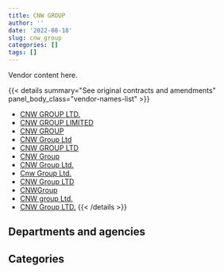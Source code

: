 ```yaml
---
title: CNW GROUP
author: ''
date: '2022-08-18'
slug: cnw_group
categories: []
tags: []
---
```


<script src="/rmarkdown-libs/htmlwidgets/htmlwidgets.js"></script>
<link href="/rmarkdown-libs/datatables-css/datatables-crosstalk.css" rel="stylesheet" />
<script src="/rmarkdown-libs/datatables-binding/datatables.js"></script>
<script src="/rmarkdown-libs/jquery/jquery-3.6.0.min.js"></script>
<link href="/rmarkdown-libs/dt-core-bootstrap/css/dataTables.bootstrap.min.css" rel="stylesheet" />
<link href="/rmarkdown-libs/dt-core-bootstrap/css/dataTables.bootstrap.extra.css" rel="stylesheet" />
<script src="/rmarkdown-libs/dt-core-bootstrap/js/jquery.dataTables.min.js"></script>
<script src="/rmarkdown-libs/dt-core-bootstrap/js/dataTables.bootstrap.min.js"></script>
<link href="/rmarkdown-libs/crosstalk/css/crosstalk.min.css" rel="stylesheet" />
<script src="/rmarkdown-libs/crosstalk/js/crosstalk.min.js"></script>
<script src="/rmarkdown-libs/htmlwidgets/htmlwidgets.js"></script>
<link href="/rmarkdown-libs/datatables-css/datatables-crosstalk.css" rel="stylesheet" />
<script src="/rmarkdown-libs/datatables-binding/datatables.js"></script>
<script src="/rmarkdown-libs/jquery/jquery-3.6.0.min.js"></script>
<link href="/rmarkdown-libs/dt-core-bootstrap/css/dataTables.bootstrap.min.css" rel="stylesheet" />
<link href="/rmarkdown-libs/dt-core-bootstrap/css/dataTables.bootstrap.extra.css" rel="stylesheet" />
<script src="/rmarkdown-libs/dt-core-bootstrap/js/jquery.dataTables.min.js"></script>
<script src="/rmarkdown-libs/dt-core-bootstrap/js/dataTables.bootstrap.min.js"></script>
<link href="/rmarkdown-libs/crosstalk/css/crosstalk.min.css" rel="stylesheet" />
<script src="/rmarkdown-libs/crosstalk/js/crosstalk.min.js"></script>

Vendor content here.

{{< details summary="See original contracts and amendments" panel_body_class="vendor-names-list" >}}
- [CNW GROUP LTD.](https://search.open.canada.ca/en/ct/?sort=contract_value_f%20desc&page=1&search_text=%22CNW%20GROUP%20LTD.%22)
- [CNW GROUP LIMITED](https://search.open.canada.ca/en/ct/?sort=contract_value_f%20desc&page=1&search_text=%22CNW%20GROUP%20LIMITED%22)
- [CNW GROUP](https://search.open.canada.ca/en/ct/?sort=contract_value_f%20desc&page=1&search_text=%22CNW%20GROUP%22)
- [CNW Group Ltd](https://search.open.canada.ca/en/ct/?sort=contract_value_f%20desc&page=1&search_text=%22CNW%20Group%20Ltd%22)
- [CNW GROUP LTD](https://search.open.canada.ca/en/ct/?sort=contract_value_f%20desc&page=1&search_text=%22CNW%20GROUP%20LTD%22)
- [CNW Group](https://search.open.canada.ca/en/ct/?sort=contract_value_f%20desc&page=1&search_text=%22CNW%20Group%22)
- [CNW Group Ltd.](https://search.open.canada.ca/en/ct/?sort=contract_value_f%20desc&page=1&search_text=%22CNW%20Group%20Ltd.%22)
- [Cnw Group Ltd.](https://search.open.canada.ca/en/ct/?sort=contract_value_f%20desc&page=1&search_text=%22Cnw%20Group%20Ltd.%22)
- [CNW Group LTD](https://search.open.canada.ca/en/ct/?sort=contract_value_f%20desc&page=1&search_text=%22CNW%20Group%20LTD%22)
- [CNWGroup](https://search.open.canada.ca/en/ct/?sort=contract_value_f%20desc&page=1&search_text=%22CNWGroup%22)
- [CNW group Ltd.](https://search.open.canada.ca/en/ct/?sort=contract_value_f%20desc&page=1&search_text=%22CNW%20group%20Ltd.%22)
- [CNW Group LTD.](https://search.open.canada.ca/en/ct/?sort=contract_value_f%20desc&page=1&search_text=%22CNW%20Group%20LTD.%22)
{{< /details >}}

## Departments and agencies

<div id="htmlwidget-1" style="width:100%;height:auto;" class="datatables html-widget"></div>
<script type="application/json" data-for="htmlwidget-1">{"x":{"style":"bootstrap","filter":"none","vertical":false,"data":[["<a href=\"/departments/aafc-aac/\">Agriculture and Agri-Food Canada<\/a>","<a href=\"/departments/aandc-aadnc/\">Crown-Indigenous Relations and Northern Affairs Canada<\/a>","<a href=\"/departments/cbsa-asfc/\">Canada Border Services Agency<\/a>","<a href=\"/departments/ced-dec/\">Canada Economic Development for Quebec Regions<\/a>","<a href=\"/departments/cer-rec/\">Canada Energy Regulator<\/a>","<a href=\"/departments/cfia-acia/\">Canadian Food Inspection Agency<\/a>","<a href=\"/departments/cic/\">Immigration, Refugees and Citizenship Canada<\/a>","<a href=\"/departments/cihr-irsc/\">Canadian Institutes of Health Research<\/a>","<a href=\"/departments/cra-arc/\">Canada Revenue Agency<\/a>","<a href=\"/departments/csa-asc/\">Canadian Space Agency<\/a>","<a href=\"/departments/csc-scc/\">Correctional Service of Canada<\/a>","<a href=\"/departments/cta-otc/\">Canadian Transportation Agency<\/a>","<a href=\"/departments/dfo-mpo/\">Fisheries and Oceans Canada<\/a>","<a href=\"/departments/ec/\">Environment and Climate Change Canada<\/a>","<a href=\"/departments/elections/\">Elections Canada<\/a>","<a href=\"/departments/esdc-edsc/\">Employment and Social Development Canada<\/a>","<a href=\"/departments/fcac-acfc/\">Financial Consumer Agency of Canada<\/a>","<a href=\"/departments/hc-sc/\">Health Canada<\/a>","<a href=\"/departments/ic/\">Innovation, Science and Economic Development Canada<\/a>","<a href=\"/departments/infc/\">Infrastructure Canada<\/a>","<a href=\"/departments/isc-sac/\">Indigenous Services Canada<\/a>","<a href=\"/departments/jus/\">Department of Justice Canada<\/a>","<a href=\"/departments/lac-bac/\">Library and Archives Canada<\/a>","<a href=\"/departments/nrc-cnrc/\">National Research Council Canada<\/a>","<a href=\"/departments/nrcan-rncan/\">Natural Resources Canada<\/a>","<a href=\"/departments/nserc-crsng/\">Natural Sciences and Engineering Research Council of Canada<\/a>","<a href=\"/departments/osgg-bsgg/\">Office of the Secretary to the Governor General<\/a>","<a href=\"/departments/pc/\">Parks Canada<\/a>","<a href=\"/departments/pch/\">Canadian Heritage<\/a>","<a href=\"/departments/pco-bcp/\">Privy Council Office<\/a>","<a href=\"/departments/ppsc-sppc/\">Public Prosecution Service of Canada<\/a>","<a href=\"/departments/ps-sp/\">Public Safety Canada<\/a>","<a href=\"/departments/pwgsc-tpsgc/\">Public Services and Procurement Canada<\/a>","<a href=\"/departments/ssc-spc/\">Shared Services Canada<\/a>","<a href=\"/departments/sshrc-crsh/\">Social Sciences and Humanities Research Council of Canada<\/a>","<a href=\"/departments/swc-cfc/\">Status of Women Canada<\/a>","<a href=\"/departments/tc/\">Transport Canada<\/a>","<a href=\"/departments/tsb-bst/\">Transportation Safety Board of Canada<\/a>","<a href=\"/departments/vac-acc/\">Veterans Affairs Canada<\/a>","<a href=\"/departments/wage/\">Department for Women and Gender Equality<\/a>","<a href=\"/departments/wd-deo/\">Western Economic Diversification Canada<\/a>"],[18080,25448.22,null,28743.76,11300,24192.67,25000,21470,22600,17246.25,null,1786.82,24860,22600,16697.3,26136.54,13560,26781,42703.83,29041,null,18339.9,null,11453.53,34942.2,21470,22600,11497.5,35941.19,58217.6,null,25425,16868.68,4368.07,10170,22600,29866.73,19775,27644.1,null,null],[27685,47865.62,null,28226.36,10499,24180,24965.79,28250,22600,22995,10498.95,2415.52,33900,649.05,23702.62,24950.4,null,31174.44,null,29529.27,39413.84,null,null,11146.47,36551.78,11367.8,22600,16096.5,36318.2,47703.91,4584.28,22600,38966.47,6931.93,null,null,29226.55,19775,45200,null,null],[22600,52840.54,null,29840.43,10500,28365,25034.19,28250,7032.74,19545.75,10499.99,2422.14,18101.72,39592.2,30439.15,23791.02,14060.9,31798.2,24950.4,29610.18,52840.54,33900,4047.5,843.24,31999.93,null,22600,null,32226.25,29756.46,6191.32,22600,39073.23,null,null,null,56377.17,null,51076,null,12995],[22600,null,16950,26407.46,10500,29380,26130,28250,13714.08,24144.75,10498.95,2415.52,20926.11,67068.75,17636,26469.12,13059.1,32435.52,69030.63,29529.27,null,16950,6451.25,9326.76,32982.87,11506.79,null,null,56981.92,40294.22,6174.4,24860,2570246.7,null,null,null,33900,13560,45200,29289.6,null]],"container":"<table class=\"table table-striped table-hover row-border order-column display\">\n  <thead>\n    <tr>\n      <th>Department<\/th>\n      <th>2017-2018<\/th>\n      <th>2018-2019<\/th>\n      <th>2019-2020<\/th>\n      <th>2020-2021<\/th>\n    <\/tr>\n  <\/thead>\n<\/table>","options":{"order":[[4,"desc"]],"pageLength":10,"autoWidth":true,"columnDefs":[{"targets":1,"render":"function(data, type, row, meta) {\n    return type !== 'display' ? data : DTWidget.formatCurrency(data, \"$\", 2, 3, \",\", \".\", true, null);\n  }"},{"targets":2,"render":"function(data, type, row, meta) {\n    return type !== 'display' ? data : DTWidget.formatCurrency(data, \"$\", 2, 3, \",\", \".\", true, null);\n  }"},{"targets":3,"render":"function(data, type, row, meta) {\n    return type !== 'display' ? data : DTWidget.formatCurrency(data, \"$\", 2, 3, \",\", \".\", true, null);\n  }"},{"targets":4,"render":"function(data, type, row, meta) {\n    return type !== 'display' ? data : DTWidget.formatCurrency(data, \"$\", 2, 3, \",\", \".\", true, null);\n  }"},{"width":"16%","targets":[1,2,3,4]},{"className":"dt-right","targets":[1,2,3,4]}],"orderClasses":false}},"evals":["options.columnDefs.0.render","options.columnDefs.1.render","options.columnDefs.2.render","options.columnDefs.3.render"],"jsHooks":[]}</script>

## Categories

<div id="htmlwidget-2" style="width:100%;height:auto;" class="datatables html-widget"></div>
<script type="application/json" data-for="htmlwidget-2">{"x":{"style":"bootstrap","filter":"none","vertical":false,"data":[["<a href=\"/categories/2_professional_services/\">Professional services<\/a>","<a href=\"/categories/9_human_capital/\">Human capital<\/a>"],[721175.89,48251],[723710.32,58859.44],[814002.98,31798.2],[3338349.15,46520.64]],"container":"<table class=\"table table-striped table-hover row-border order-column display\">\n  <thead>\n    <tr>\n      <th>Category<\/th>\n      <th>2017-2018<\/th>\n      <th>2018-2019<\/th>\n      <th>2019-2020<\/th>\n      <th>2020-2021<\/th>\n    <\/tr>\n  <\/thead>\n<\/table>","options":{"order":[[4,"desc"]],"dom":"t","pageLength":30,"autoWidth":true,"columnDefs":[{"targets":1,"render":"function(data, type, row, meta) {\n    return type !== 'display' ? data : DTWidget.formatCurrency(data, \"$\", 2, 3, \",\", \".\", true, null);\n  }"},{"targets":2,"render":"function(data, type, row, meta) {\n    return type !== 'display' ? data : DTWidget.formatCurrency(data, \"$\", 2, 3, \",\", \".\", true, null);\n  }"},{"targets":3,"render":"function(data, type, row, meta) {\n    return type !== 'display' ? data : DTWidget.formatCurrency(data, \"$\", 2, 3, \",\", \".\", true, null);\n  }"},{"targets":4,"render":"function(data, type, row, meta) {\n    return type !== 'display' ? data : DTWidget.formatCurrency(data, \"$\", 2, 3, \",\", \".\", true, null);\n  }"},{"width":"16%","targets":[1,2,3,4]},{"className":"dt-right","targets":[1,2,3,4]}],"orderClasses":false,"lengthMenu":[10,25,30,50,100]}},"evals":["options.columnDefs.0.render","options.columnDefs.1.render","options.columnDefs.2.render","options.columnDefs.3.render"],"jsHooks":[]}</script>
